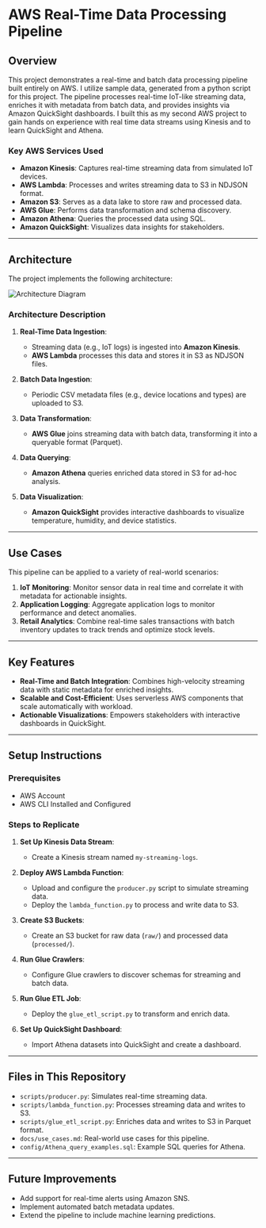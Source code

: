 # AWS Real-Time Data Processing Pipeline

## Overview
This project demonstrates a real-time and batch data processing pipeline built entirely on AWS. I utilize sample data, generated from a python script for this project. The pipeline processes real-time IoT-like streaming data, enriches it with metadata from batch data, and provides insights via Amazon QuickSight dashboards. I built this as my second AWS project to gain hands on experience with real time data streams using Kinesis and to learn QuickSight and Athena.

### Key AWS Services Used
- **Amazon Kinesis**: Captures real-time streaming data from simulated IoT devices.
- **AWS Lambda**: Processes and writes streaming data to S3 in NDJSON format.
- **Amazon S3**: Serves as a data lake to store raw and processed data.
- **AWS Glue**: Performs data transformation and schema discovery.
- **Amazon Athena**: Queries the processed data using SQL.
- **Amazon QuickSight**: Visualizes data insights for stakeholders.

---

## Architecture
The project implements the following architecture:

![Architecture Diagram](architecture/architecture_diagram.png)

### Architecture Description
1. **Real-Time Data Ingestion**:
   - Streaming data (e.g., IoT logs) is ingested into **Amazon Kinesis**.
   - **AWS Lambda** processes this data and stores it in S3 as NDJSON files.

2. **Batch Data Ingestion**:
   - Periodic CSV metadata files (e.g., device locations and types) are uploaded to S3.

3. **Data Transformation**:
   - **AWS Glue** joins streaming data with batch data, transforming it into a queryable format (Parquet).

4. **Data Querying**:
   - **Amazon Athena** queries enriched data stored in S3 for ad-hoc analysis.

5. **Data Visualization**:
   - **Amazon QuickSight** provides interactive dashboards to visualize temperature, humidity, and device statistics.

---

## Use Cases
This pipeline can be applied to a variety of real-world scenarios:
1. **IoT Monitoring**: Monitor sensor data in real time and correlate it with metadata for actionable insights.
2. **Application Logging**: Aggregate application logs to monitor performance and detect anomalies.
3. **Retail Analytics**: Combine real-time sales transactions with batch inventory updates to track trends and optimize stock levels.

---

## Key Features
- **Real-Time and Batch Integration**: Combines high-velocity streaming data with static metadata for enriched insights.
- **Scalable and Cost-Efficient**: Uses serverless AWS components that scale automatically with workload.
- **Actionable Visualizations**: Empowers stakeholders with interactive dashboards in QuickSight.

---

## Setup Instructions

### Prerequisites
- AWS Account
- AWS CLI Installed and Configured

### Steps to Replicate
1. **Set Up Kinesis Data Stream**:
   - Create a Kinesis stream named `my-streaming-logs`.

2. **Deploy AWS Lambda Function**:
   - Upload and configure the `producer.py` script to simulate streaming data.
   - Deploy the `lambda_function.py` to process and write data to S3.

3. **Create S3 Buckets**:
   - Create an S3 bucket for raw data (`raw/`) and processed data (`processed/`).

4. **Run Glue Crawlers**:
   - Configure Glue crawlers to discover schemas for streaming and batch data.

5. **Run Glue ETL Job**:
   - Deploy the `glue_etl_script.py` to transform and enrich data.

6. **Set Up QuickSight Dashboard**:
   - Import Athena datasets into QuickSight and create a dashboard.

---

## Files in This Repository
- `scripts/producer.py`: Simulates real-time streaming data.
- `scripts/lambda_function.py`: Processes streaming data and writes to S3.
- `scripts/glue_etl_script.py`: Enriches data and writes to S3 in Parquet format.
- `docs/use_cases.md`: Real-world use cases for this pipeline.
- `config/Athena_query_examples.sql`: Example SQL queries for Athena.

---

## Future Improvements
- Add support for real-time alerts using Amazon SNS.
- Implement automated batch metadata updates.
- Extend the pipeline to include machine learning predictions.

